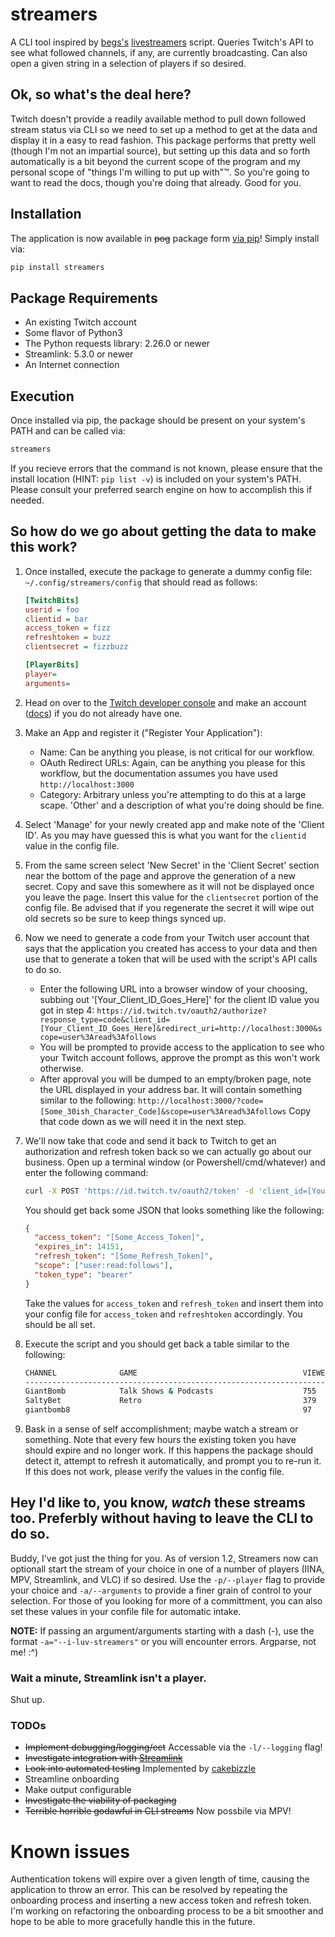 # streamers

A CLI tool inspired by [begs's](https://github.com/begs) [livestreamers](https://github.com/begs/livestreamers) script. Queries Twitch's API to see what followed channels, if any, are currently broadcasting. Can also open a given string in a selection of players if so desired.

## Ok, so what's the deal here?

Twitch doesn't provide a readily available method to pull down followed stream status via CLI so we need to set up a method to get at the data and display it in a easy to read fashion. This package performs that pretty well (though I'm not an impartial source), but setting up this data and so forth automatically is a bit beyond the current scope of the program and my personal scope of "things I'm willing to put up with"&trade;. So you're going to want to read the docs, though you're doing that already. Good for you.

## Installation

The application is now available in ~~pog~~ package form [via pip](https://pypi.org/project/streamers/)! Simply install via:

```bash
pip install streamers
```

## Package Requirements

- An existing Twitch account
- Some flavor of Python3
- The Python requests library: 2.26.0 or newer
- Streamlink: 5.3.0 or newer
- An Internet connection

## Execution

Once installed via pip, the package should be present on your system's PATH and can be called via:

```bash
streamers
```

If you recieve errors that the command is not known, please ensure that the install location (HINT: `pip list -v`) is included on your system's PATH. Please consult your preferred search engine on how to accomplish this if needed.

## So how do we go about getting the data to make this work?

1. Once installed, execute the package to generate a dummy config file: `~/.config/streamers/config` that should read as follows:

   ```ini
   [TwitchBits]
   userid = foo
   clientid = bar
   access_token = fizz
   refreshtoken = buzz
   clientsecret = fizzbuzz

   [PlayerBits]
   player=
   arguments=
   ```

2. Head on over to the [Twitch developer console](https://dev.twitch.tv/console) and make an account ([docs](https://dev.twitch.tv/docs/authentication/register-app)) if you do not already have one.

3. Make an App and register it ("Register Your Application"):

   - Name: Can be anything you please, is not critical for our workflow.
   - OAuth Redirect URLs: Again, can be anything you please for this workflow, but the documentation assumes you have used `http://localhost:3000`
   - Category: Arbitrary unless you're attempting to do this at a large scape. 'Other' and a description of what you're doing should be fine.

4. Select 'Manage' for your newly created app and make note of the 'Client ID'. As you may have guessed this is what you want for the `clientid` value in the config file.

5. From the same screen select 'New Secret' in the 'Client Secret' section near the bottom of the page and approve the generation of a new secret. Copy and save this somewhere as it will not be displayed once you leave the page. Insert this value for the `clientsecret` portion of the config file. Be advised that if you regenerate the secret it will wipe out old secrets so be sure to keep things synced up.

6. Now we need to generate a code from your Twitch user account that says that the application you created has access to your data and then use that to generate a token that will be used with the script's API calls to do so.

   - Enter the following URL into a browser window of your choosing, subbing out '[Your_Client_ID_Goes_Here]' for the client ID value you got in step 4:
     `https://id.twitch.tv/oauth2/authorize?response_type=code&client_id=[Your_Client_ID_Goes_Here]&redirect_uri=http://localhost:3000&scope=user%3Aread%3Afollows`
   - You will be prompted to provide access to the application to see who your Twitch account follows, approve the prompt as this won't work otherwise.
   - After approval you will be dumped to an empty/broken page, note the URL displayed in your address bar. It will contain something similar to the following: `http://localhost:3000/?code=[Some_30ish_Character_Code]&scope=user%3Aread%3Afollows` Copy that code down as we will need it in the next step.

7. We'll now take that code and send it back to Twitch to get an authorization and refresh token back so we can actually go about our business. Open up a terminal window (or Powershell/cmd/whatever) and enter the following command:

   ```bash
   curl -X POST 'https://id.twitch.tv/oauth2/token' -d 'client_id=[Your_Client_ID]&client_secret=[Your_Client_Secret]&code=[The_Code_From_Step_6]&grant_type=authorization_code&redirect_uri=http://localhost:3000'
   ```

   You should get back some JSON that looks something like the following:

   ```json
   {
     "access_token": "[Some_Access_Token]",
     "expires_in": 14151,
     "refresh_token": "[Some_Refresh_Token]",
     "scope": ["user:read:follows"],
     "token_type": "bearer"
   }
   ```

   Take the values for `access_token` and `refresh_token` and insert them into your config file for `access_token` and `refreshtoken` accordingly. You should be all set.

8. Execute the script and you should get back a table similar to the following:

   ```bash
   CHANNEL              GAME                                     VIEWERS
   --------------------------------------------------------------------------------
   GiantBomb            Talk Shows & Podcasts                    755
   SaltyBet             Retro                                    379
   giantbomb8                                                    97
   ```

9. Bask in a sense of self accomplishment; maybe watch a stream or something. Note that every few hours the existing token you have should expire and no longer work. If this happens the package should detect it, attempt to refresh it automatically, and prompt you to re-run it. If this does not work, please verify the values in the config file.

## Hey I'd like to, you know, *watch* these streams too. Preferbly without having to leave the CLI to do so.

Buddy, I've got just the thing for you. As of version 1.2, Streamers now can optionall start the stream of your choice in one of a number of players (IINA, MPV, Streamlink, and VLC) if so desired. Use the `-p/--player` flag to provide your choice and `-a/--arguments` to provide a finer grain of control to your selection. For those of you looking for more of a committment, you can also set these values in your confile file for automatic intake.

**NOTE:** If passing an argument/arguments starting with a dash (-), use the format `-a="--i-luv-streamers"` or you will encounter errors. Argparse, not me! :^)

### Wait a minute, Streamlink isn't a player.
Shut up.

### TODOs

- ~~Implement debugging/logging/ect~~ Accessable via the `-l/--logging` flag!
- ~~Investigate integration with [Streamlink](https://github.com/streamlink/streamlink)~~
- ~~Look into automated testing~~ Implemented by [cakebizzle](https://github.com/cakebizzle)
- Streamline onboarding
- Make output configurable
- ~~Investigate the viability of packaging~~
- ~~Terrible horrible godawful in CLI streams~~ Now possbile via MPV!

# Known issues
Authentication tokens will expire over a given length of time, causing the application to throw an error. This can be resolved by repeating the onboarding process and inserting a new access token and refresh token. I'm working on refactoring the onboarding process to be a bit smoother and hope to be able to more gracefully handle this in the future.
